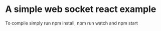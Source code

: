 # A simple web socket react example #
To compile simply run npm install, npm run watch and npm start
